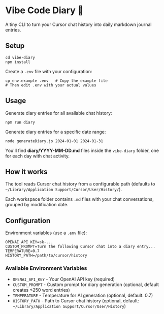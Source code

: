 # Vibe Code Diary 📔

A tiny CLI to turn your Cursor chat history into daily markdown journal entries.

## Setup

```
cd vibe-diary
npm install
```

Create a `.env` file with your configuration:

```
cp env.example .env   # Copy the example file
# Then edit .env with your actual values
```

## Usage

Generate diary entries for all available chat history:

```
npm run diary
```

Generate diary entries for a specific date range:

```
node generateDiary.js 2024-01-01 2024-01-31
```

You'll find **diary/YYYY-MM-DD.md** files inside the `vibe-diary` folder, one for each day with chat activity.

## How it works

The tool reads Cursor chat history from a configurable path (defaults to `~/Library/Application Support/Cursor/User/History/`).

Each workspace folder contains `.md` files with your chat conversations, grouped by modification date.

## Configuration

Environment variables (use a `.env` file):

```
OPENAI_API_KEY=sk-...
CUSTOM_PROMPT=Turn the following Cursor chat into a diary entry...
TEMPERATURE=0.7
HISTORY_PATH=/path/to/cursor/history
```

### Available Environment Variables

- `OPENAI_API_KEY` - Your OpenAI API key (required)
- `CUSTOM_PROMPT` - Custom prompt for diary generation (optional, default creates ≤250 word entries)
- `TEMPERATURE` - Temperature for AI generation (optional, default: 0.7)
- `HISTORY_PATH` - Path to Cursor chat history (optional, default: `~/Library/Application Support/Cursor/User/History`) 
